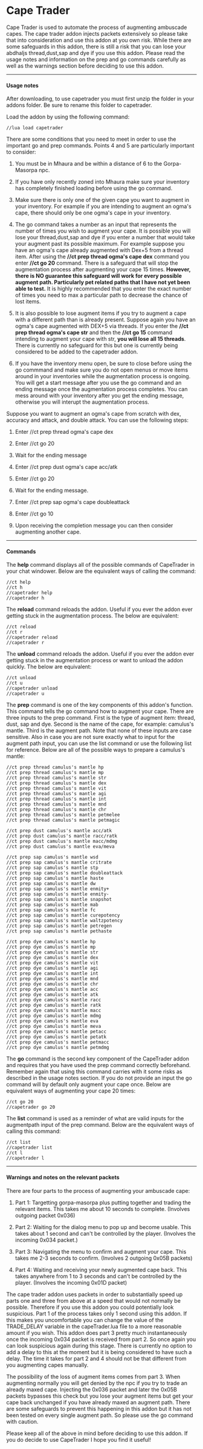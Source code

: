 # Cape Trader
Cape Trader is used to automate the process of augmenting ambuscade capes. The cape trader addon injects packets extensively so please take that into consideration and use this addon at you own risk. While there are some safeguards in this addon, there is still a risk that you can lose your abdhaljs thread,dust,sap and dye if you use this addon. Please read the usage notes and information on the prep and go commands carefully as well as the warnings section before deciding to use this addon.

___
#### Usage notes


After downloading, to use capetrader you must first unzip the folder in your addons folder. Be sure to rename this folder to capetrader.

Load the addon by using the following command:

    //lua load capetrader

There are some conditions that you need to meet in order to use the important go and prep commands. Points 4 and 5 are particularly important to consider:

1. You must be in Mhaura and be within a distance of 6 to the Gorpa-Masorpa npc.

2. If you have only recently zoned into Mhaura make sure your inventory has completely finished loading before using the go command.

3. Make sure there is only one of the given cape you want to augment in your inventory. For example if you are intending to augment an ogma's cape, there should only be one ogma's cape in your inventory.

4. The go command takes a number as an input that represents the number of times you wish to augment your cape. It is possible you will lose your thread,dust,sap and dye if you enter a number that would take your augment past its possible maximum. For example suppose you have an ogma's cape already augmented with Dex+5 from a thread item. After using the **//ct prep thread ogma's cape dex** command you enter **//ct go 20** command. There is a safeguard that will stop the augmentation process after augmenting your cape 15 times. **However, there is NO guarantee this safeguard will work for every possible augment path. Particularly pet related paths that I have not yet been able to test.** It is highly recommended that you enter the exact number of times you need to max a particular path to decrease the chance of lost items.

5. It is also possible to lose augment items if you try to augment a cape with a different path than is already present. Suppose again you have an ogma's cape augmented with DEX+5 via threads. If you enter the **//ct prep thread ogma's cape str** and then the **//ct go 15** command intending to augment your cape with str, **you will lose all 15 threads**. There is currently no safeguard for this but one is currently being considered to be added to the capetrader addon.

6. If you have the inventory menu open, be sure to close before using the go commmand and make sure you do not open menus or move items around in your inventories while the augmentation process is ongoing. You will get a start message after you use the go command and an ending message once the augmentation process completes. You can mess around with your inventory after you get the ending message, otherwise you will interupt the augmentation process.


Suppose you want to augment an ogma's cape from scratch with dex, accuracy and attack, and double attack. You can use the following steps:

1.	Enter //ct prep thread ogma's cape dex

2.	Enter //ct go 20

3. Wait for the ending message

4. Enter //ct prep dust ogma's cape acc/atk

5. Enter //ct go 20

6.	Wait for the ending message.

7. Enter //ct prep sap ogma's cape doubleattack

8.	Enter //ct go 10

9. Upon receiving the completion message you can then consider augmenting another cape.

___

#### Commands

The **help** command displays all of the possible commands of CapeTrader in your chat windower. Below are the equivalent ways of calling the command:

    //ct help
    //ct h
    //capetrader help
    //capetrader h

The **reload** command reloads the addon. Useful if you ever the addon ever getting stuck in the augmentation process. The below are equivalent:

    //ct reload
    //ct r
    //capetrader reload
    //capetrader r

The **unload** command reloads the addon. Useful if you ever the addon ever getting stuck in the augmentation process or want to unload the addon quickly. The below are equivalent:

    //ct unload
    //ct u
    //capetrader unload
    //capetrader u

The **prep** command is one of the key components of this addon's function. This command tells the go command how to augment your cape. There are three inputs to the prep command. First is the type of augment item: thread, dust, sap and dye. Second is the name of the cape, for example: camulus's mantle. Third is the augment path. Note that none of these inputs are case sensitive. Also in case you are not sure exactly what to input for the augment path input, you can use the list command or use the following list for reference. Below are all of the possible ways to prepare a camulus's mantle:

    //ct prep thread camulus's mantle hp
    //ct prep thread camulus's mantle mp
    //ct prep thread camulus's mantle str
    //ct prep thread camulus's mantle dex
    //ct prep thread camulus's mantle vit
    //ct prep thread camulus's mantle agi
    //ct prep thread camulus's mantle int
    //ct prep thread camulus's mantle mnd
    //ct prep thread camulus's mantle chr
    //ct prep thread camulus's mantle petmelee
    //ct prep thread camulus's mantle petmagic

    //ct prep dust camulus's mantle acc/atk
    //ct prep dust camulus's mantle racc/ratk
    //ct prep dust camulus's mantle macc/mdmg
    //ct prep dust camulus's mantle eva/meva

    //ct prep sap camulus's mantle wsd
    //ct prep sap camulus's mantle critrate
    //ct prep sap camulus's mantle stp
    //ct prep sap camulus's mantle doubleattack
    //ct prep sap camulus's mantle haste
    //ct prep sap camulus's mantle dw
    //ct prep sap camulus's mantle enmity+
    //ct prep sap camulus's mantle enmity-
    //ct prep sap camulus's mantle snapshot
    //ct prep sap camulus's mantle mab
    //ct prep sap camulus's mantle fc
    //ct prep sap camulus's mantle curepotency
    //ct prep sap camulus's mantle waltzpotency
    //ct prep sap camulus's mantle petregen
    //ct prep sap camulus's mantle pethaste

    //ct prep dye camulus's mantle hp
    //ct prep dye camulus's mantle mp
    //ct prep dye camulus's mantle str
    //ct prep dye camulus's mantle dex
    //ct prep dye camulus's mantle vit
    //ct prep dye camulus's mantle agi
    //ct prep dye camulus's mantle int
    //ct prep dye camulus's mantle mnd
    //ct prep dye camulus's mantle chr
    //ct prep dye camulus's mantle acc
    //ct prep dye camulus's mantle atk
    //ct prep dye camulus's mantle racc
    //ct prep dye camulus's mantle ratk
    //ct prep dye camulus's mantle macc
    //ct prep dye camulus's mantle mdmg
    //ct prep dye camulus's mantle eva
    //ct prep dye camulus's mantle meva
    //ct prep dye camulus's mantle petacc
    //ct prep dye camulus's mantle petatk
    //ct prep dye camulus's mantle petmacc
    //ct prep dye camulus's mantle petmdmg

The **go** command is the second key component of the CapeTrader addon and requires that you have used the prep command correctly beforehand. Remember again that using this command carries with it some risks as described in the usage notes section. If you do not provide an input the go command will by default only augment your cape once. Below are equivalent ways of augmenting your cape 20 times:

    //ct go 20
    //capetrader go 20

The **list** command is used as a reminder of what are valid inputs for the augmentpath input of the prep command. Below are the equivalent ways of calling this command:

    //ct list
    //capetrader list
    //ct l
    //capetrader l
___


#### Warnings and notes on the relevant packets
There are four parts to the process of augmenting your ambuscade cape:

1. Part 1: Targetting gorpa-masorpa plus putting together and trading the relevant items. This takes me about 10 seconds to complete. (Involves outgoing packet 0x036)

2. Part 2: Waiting for the dialog menu to pop up and become usable. This takes about 1 second and can't be controlled by the player. (Involves the incoming 0x034 packet.)

3. Part 3: Navigating the menu to confirm and augment your cape. This takes me 2-3 seconds to confirm. (Involves 2 outgoing 0x05B packets)

4. Part 4: Waiting and receiving your newly augmented cape back. This takes anywhere from 1 to 3 seconds and can't be controlled by the player. (Involves the incoming 0x01D packet)

The cape trader addon uses packets in order to substantially speed up parts one and three from above at a speed that would not normally be possible. Therefore if you use this addon you could potentially look suspicious. Part 1 of the process takes only 1 second using this addon. If this makes you uncomfortable you can change the value of the TRADE_DELAY variable in the capeTrader.lua file to a more reasonable amount if you wish. This addon does part 3 pretty much instantaneously once the incoming 0x034 packet is received from part 2. So once again you can look suspicious again during this stage. There is currently no option to add a delay to this at the moment but it is being considered to have such a delay. The time it takes for part 2 and 4 should not be that different from you augmenting capes manually.

The possibility of the loss of augment items comes from part 3. When augmenting normally you will get denied by the npc if you try to trade an already maxed cape. Injecting the 0x036 packet and later the 0x05B packets bypasses this check but you lose your augment items but get your cape back unchanged if you have already maxed an augment path. There are some safeguards to prevent this happening in this addon but it has not been tested on every single augment path. So please use the go command with caution.

Please keep all of the above in mind before deciding to use this addon. If you do decide to use CapeTrader I hope you find it useful!
